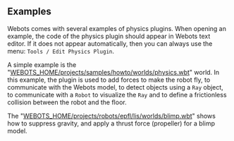 ## Examples

Webots comes with several examples of physics plugins.
When opening an example, the code of the physics plugin should appear in Webots text editor.
If it does not appear automatically, then you can always use the menu: `Tools / Edit Physics Plugin`.

A simple example is the "[WEBOTS\_HOME/projects/samples/howto/worlds/physics.wbt](https://github.com/cyberbotics/webots/tree/released/projects/samples/howto/worlds/physics.wbt)" world.
In this example, the plugin is used to add forces to make the robot fly, to communicate with the Webots model, to detect objects using a `Ray` object, to communicate with a `Robot` to visualize the `Ray` and to define a frictionless collision between the robot and the floor.

The "[WEBOTS\_HOME/projects/robots/epfl/lis/worlds/blimp.wbt](https://github.com/cyberbotics/webots/tree/released/projects/robots/epfl/lis/worlds/blimp.wbt)" shows how to suppress gravity, and apply a thrust force (propeller) for a blimp model.
